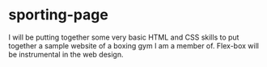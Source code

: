 # sporting-page
I will be putting together some very basic HTML and CSS skills to put together a sample website of a boxing gym I am a member of. Flex-box will be instrumental in the web design.